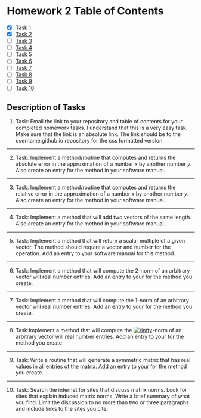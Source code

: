 # Homework 2 Table of Contents

- [x] [Task 1](https://bolanderc.github.io/math5610/)
- [x] [Task 2](./Software_Manual/abs_err_n.md)
- [ ] [Task 3](https://bolanderc.github.io/math5610)
- [ ] [Task 4](https://bolanderc.github.io/math5610)
- [ ] [Task 5 ](https://bolanderc.github.io/math5610)
- [ ] [Task 6](https://bolanderc.github.io/math5610) 
- [ ] [Task 7](https://bolanderc.github.io/math5610)
- [ ] [Task 8](https://bolanderc.github.io/math5610)
- [ ] [Task 9](https://bolanderc.github.io/math5610)
- [ ] [Task 10](https://bolanderc.github.io/math5610)

## Description of Tasks

1. Task: Email the link to your repository and table of contents for your completed homework tasks. I understand that this is a very easy task. Make sure that the link is an absolute link. The link should be to the username.github.io repository for the css formatted version.

------

2. Task: Implement a method/routine that computes and returns the absolute error in the approximation of a number *x* by another number *y*. Also create an entry for the method in your software manual.

------

3. Task: Implement a method/routine that computes and returns the relative error in the approximation of a number *x* by another number *y*. Also create an entry for the method in your software manual.

------

4. Task: Implement a method that will add two vectors of the same length. Also create an entry for the method in your software manual.

------

5. Task: Implement a method that will return a scalar multiple of a given vector. The method should require a vector and number for the operation. Add an entry to your software manual for this method.

------

6. Task: Implement a method that will compute the 2-norm of an arbitrary vector will real number entries. Add an entry to your for the method you create.

------

7. Task: Implement a method that will compute the 1-norm of an arbitrary vector will real number entries. Add an entry to your for the method you create.

------

8. Task:Implement a method that will compute the <a href="https://www.codecogs.com/eqnedit.php?latex=\inline&space;\infty" target="_blank"><img src="https://latex.codecogs.com/gif.latex?\inline&space;\infty" title="\infty" /></a>-norm of an arbitrary vector will real number entries. Add an entry to your for the method you create

------

9. Task: Write a routine that will generate a symmetric matrix that has real values in all entries of the matrix. Add an entry to your for the method you create.

------

10. Task: Search the internet for sites that discuss matrix norms. Look for sites that explain induced matrix norms. Write a brief summary of what you find. Limit the discussion to no more than two or three paragraphs and include links to the sites you cite.